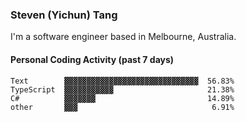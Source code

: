 ### Steven (Yichun) Tang

I'm a software engineer based in Melbourne, Australia.

#### Personal Coding Activity (past 7 days)
```
Text        ▓▓▓▓▓▓▓▓▓▓▓▓▓▓▓▓▓▓▓▓▓▓▓▓▓▓▓▓▓▓  56.83%
TypeScript  ▓▓▓▓▓▓▓▓▓▓▓                     21.38%
C#          ▓▓▓▓▓▓▓                         14.89%
other       ▓▓▓                              6.91%
```
